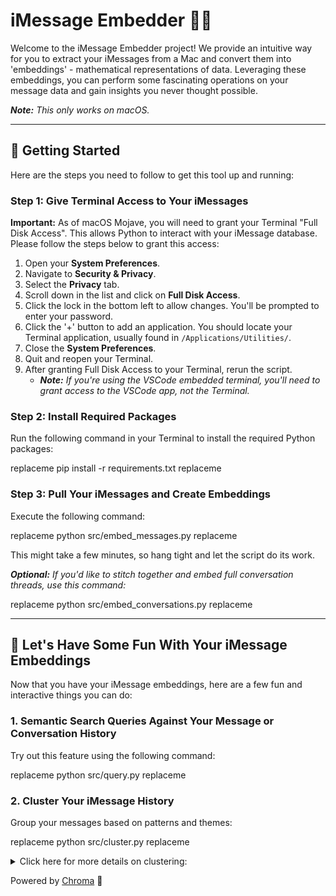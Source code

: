 # iMessage Embedder :iphone::rocket:

Welcome to the iMessage Embedder project! We provide an intuitive way for you to extract your iMessages from a Mac and convert them into 'embeddings' - mathematical representations of data. Leveraging these embeddings, you can perform some fascinating operations on your message data and gain insights you never thought possible.

_**Note:** This only works on macOS._

---

## :wrench: Getting Started

Here are the steps you need to follow to get this tool up and running:

### Step 1: Give Terminal Access to Your iMessages

**Important:** As of macOS Mojave, you will need to grant your Terminal "Full Disk Access". This allows Python to interact with your iMessage database. Please follow the steps below to grant this access:

1. Open your **System Preferences**.
2. Navigate to **Security & Privacy**.
3. Select the **Privacy** tab.
4. Scroll down in the list and click on **Full Disk Access**.
5. Click the lock in the bottom left to allow changes. You'll be prompted to enter your password.
6. Click the '+' button to add an application. You should locate your Terminal application, usually found in `/Applications/Utilities/`.
7. Close the **System Preferences**.
8. Quit and reopen your Terminal.
9. After granting Full Disk Access to your Terminal, rerun the script.
   - _**Note:** If you're using the VSCode embedded terminal, you'll need to grant access to the VSCode app, not the Terminal._

### Step 2: Install Required Packages

Run the following command in your Terminal to install the required Python packages:

replaceme
pip install -r requirements.txt
replaceme

### Step 3: Pull Your iMessages and Create Embeddings

Execute the following command:

replaceme
python src/embed_messages.py
replaceme

This might take a few minutes, so hang tight and let the script do its work.

_**Optional:** If you'd like to stitch together and embed full conversation threads, use this command:_

replaceme
python src/embed_conversations.py
replaceme

---

## :tada: Let's Have Some Fun With Your iMessage Embeddings

Now that you have your iMessage embeddings, here are a few fun and interactive things you can do:

### 1. Semantic Search Queries Against Your Message or Conversation History

Try out this feature using the following command:

replaceme
python src/query.py
replaceme

### 2. Cluster Your iMessage History

Group your messages based on patterns and themes:

replaceme
python src/cluster.py
replaceme

<details>
<summary>
Click here for more details on clustering:
</summary>

This clustering process is designed to discover patterns and structure within your iMessage history. Here's a brief overview:

- **Clustering:** Messages and their embeddings are loaded from Chroma, which are then used for dimensionality reduction and clustering.

- **Cluster Analysis:** Each unique cluster is individually analyzed, involving keyword extraction (using TF-IDF vectorization) to pinpoint the most significant words for each cluster, and topic modeling (using LDA) to identify the key themes within the cluster.

- **Cluster Representatives:** A representative message or set of messages is identified for each cluster, typically the one(s) closest to the geometric center of the cluster. This representative provides an overview of what the messages in the cluster look like.

- **Visualization:** We've made an effort to visualize this data so you can grasp the structure at a glance. Different visualizations are offered depending on how much data has been embedded. Four
  options are available for labeling:

Viewing clusters without labels,
With representative labels,
With top 10 representatives per cluster (recommended), or
with all data points labeled, (NOT recommended but kinda fun)

</details>

Powered by [Chroma](https://trychroma.com) 🚀
